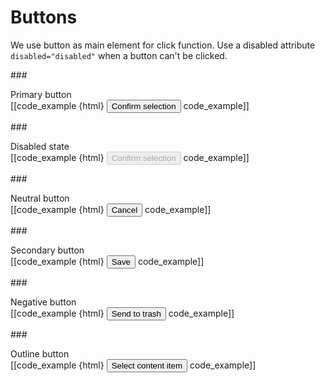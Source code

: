 # Buttons

We use button as main element for click function. Use a disabled attribute `disabled="disabled"` when a button can't be clicked.

###<div class="mgt-3">Primary button</div>
[[code_example {html}
<button type="button" class="btn btn-primary">Confirm selection</button>
code_example]]

###<div class="mgt-3">Disabled state</div>
[[code_example {html}
<button type="button" class="btn btn-primary" disabled="disabled">Confirm selection</button>
code_example]]

###<div class="mgt-3">Neutral button</div>
[[code_example {html}
<button type="button" class="btn btn-dark">Cancel</button>
code_example]]

###<div class="mgt-3">Secondary button</div>
[[code_example {html}
<button type="button" class="btn btn-secondary">Save</button>
code_example]]

###<div class="mgt-3">Negative button</div>
[[code_example {html}
<button type="button" class="btn btn-danger">Send to trash</button>
code_example]]

###<div class="mgt-3">Outline button</div>
[[code_example {html}
<button type="button" class="btn btn-outline-secondary">Select content item</button>
code_example]]
